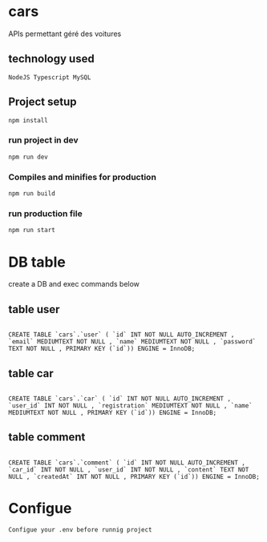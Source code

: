 # cars

APIs permettant géré des voitures

## technology used

```
NodeJS Typescript MySQL

```

## Project setup

```
npm install
```

### run project in dev

```
npm run dev
```

### Compiles and minifies for production

```
npm run build
```

### run production file

```
npm run start
```

# DB table

create a DB and exec commands below

## table user

```

CREATE TABLE `cars`.`user` ( `id` INT NOT NULL AUTO_INCREMENT , `email` MEDIUMTEXT NOT NULL , `name` MEDIUMTEXT NOT NULL , `password` TEXT NOT NULL , PRIMARY KEY (`id`)) ENGINE = InnoDB;

```

## table car

```

CREATE TABLE `cars`.`car` ( `id` INT NOT NULL AUTO_INCREMENT , `user_id` INT NOT NULL , `registration` MEDIUMTEXT NOT NULL , `name` MEDIUMTEXT NOT NULL , PRIMARY KEY (`id`)) ENGINE = InnoDB;

```

## table comment

```

CREATE TABLE `cars`.`comment` ( `id` INT NOT NULL AUTO_INCREMENT , `car_id` INT NOT NULL , `user_id` INT NOT NULL , `content` TEXT NOT NULL , `createdAt` INT NOT NULL , PRIMARY KEY (`id`)) ENGINE = InnoDB;

```

# Configue

```
Configue your .env before runnig project
```
